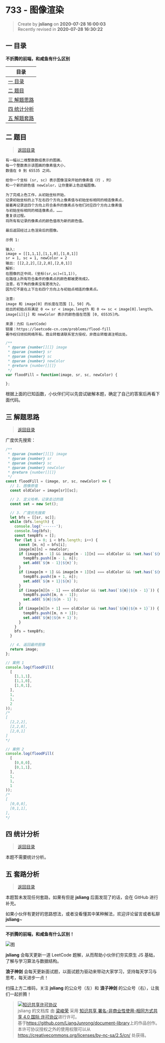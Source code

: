 733 - 图像渲染
===

> Create by **jsliang** on **2020-07-28 16:00:03**  
> Recently revised in **2020-07-28 16:30:22**  

## <a name="chapter-one" id="chapter-one"></a>一 目录

**不折腾的前端，和咸鱼有什么区别**

| 目录 |
| --- |
| [一 目录](#chapter-one) |
| <a name="catalog-chapter-two" id="catalog-chapter-two"></a>[二 题目](#chapter-two) |
| <a name="catalog-chapter-three" id="catalog-chapter-three"></a>[三 解题思路](#chapter-three) |
| <a name="catalog-chapter-four" id="catalog-chapter-four"></a>[四 统计分析](#chapter-four) |
| <a name="catalog-chapter-five" id="catalog-chapter-five"></a>[五 解题套路](#chapter-five) |

## <a name="chapter-two" id="chapter-two"></a>二 题目

> [返回目录](#chapter-one)

```
有一幅以二维整数数组表示的图画，
每一个整数表示该图画的像素值大小，
数值在 0 到 65535 之间。

给你一个坐标 (sr, sc) 表示图像渲染开始的像素值（行 ，列）
和一个新的颜色值 newColor，让你重新上色这幅图像。

为了完成上色工作，从初始坐标开始，
记录初始坐标的上下左右四个方向上像素值与初始坐标相同的相连像素点，
接着再记录这四个方向上符合条件的像素点与他们对应四个方向上像素值
与初始坐标相同的相连像素点，……，
重复该过程。
将所有有记录的像素点的颜色值改为新的颜色值。

最后返回经过上色渲染后的图像。

示例 1:

输入: 
image = [[1,1,1],[1,1,0],[1,0,1]]
sr = 1, sc = 1, newColor = 2
输出: [[2,2,2],[2,2,0],[2,0,1]]
解析: 
在图像的正中间，(坐标(sr,sc)=(1,1)),
在路径上所有符合条件的像素点的颜色都被更改成2。
注意，右下角的像素没有更改为2，
因为它不是在上下左右四个方向上与初始点相连的像素点。

注意:
image 和 image[0] 的长度在范围 [1, 50] 内。
给出的初始点将满足 0 <= sr < image.length 和 0 <= sc < image[0].length。
image[i][j] 和 newColor 表示的颜色值在范围 [0, 65535]内。

来源：力扣（LeetCode）
链接：https://leetcode-cn.com/problems/flood-fill
著作权归领扣网络所有。商业转载请联系官方授权，非商业转载请注明出处。
```

```js
/**
 * @param {number[][]} image
 * @param {number} sr
 * @param {number} sc
 * @param {number} newColor
 * @return {number[][]}
 */
var floodFill = function(image, sr, sc, newColor) {
    
};
```

根据上面的已知函数，小伙伴们可以先尝试破解本题，确定了自己的答案后再看下面代码。

## <a name="chapter-three" id="chapter-three"></a>三 解题思路

> [返回目录](#chapter-one)

广度优先搜索：

```js
/**
 * @param {number[][]} image
 * @param {number} sr
 * @param {number} sc
 * @param {number} newColor
 * @return {number[][]}
 */
const floodFill = (image, sr, sc, newColor) => {
  // 1. 图像原值
  const oldColor = image[sr][sc];

  // 2. 定义哈希，记录走过的路
  const set = new Set();

  // 3. 广度优先搜索
  let bfs = [[sr, sc]];
  while (bfs.length) {
    console.log('------');
    console.log(bfs);
    const tempBfs = [];
    for (let i = 0; i < bfs.length; i++) {
      const [m, n] = bfs[i];
      image[m][n] = newColor;
      if (image[m - 1] && image[m - 1][n] === oldColor && !set.has(`${m - 1}|${n}`)) {
        tempBfs.push([m - 1, n]);
        set.add(`${m - 1}|${n}`);
      }
      if (image[m + 1] && image[m + 1][n] === oldColor && !set.has(`${m + 1}|${n}`)) {
        tempBfs.push([m + 1, n]);
        set.add(`${m + 1}|${n}`);
      }
      if (image[m][n - 1] === oldColor && !set.has(`${m}|${n - 1}`)) {
        tempBfs.push([m, n - 1]);
        set.add(`${m}|${n - 1}`);
      }
      if (image[m][n + 1] === oldColor && !set.has(`${m}|${n + 1}`)) {
        tempBfs.push([m, n + 1]);
        set.add(`${m}|${n + 1}`);
      }
    }
    bfs = tempBfs;
  }

  // 4. 返回最终图像
  return image;
};

// 案例 1
console.log(floodFill(
  [
    [1,1,1],
    [1,1,0],
    [1,0,1],
  ],
  1,
  1,
  2
));
/*
[
  [2,2,2],
  [2,2,0],
  [2,0,1]
]
*/

// 案例 2
console.log(floodFill(
  [
    [0,0,0],
    [0,1,1],
  ],
  1,
  1,
  1
));
/*
[
  [0,0,0],
  [0,1,1],
],
*/
```

## <a name="chapter-four" id="chapter-four"></a>四 统计分析

> [返回目录](#chapter-one)

本题不需要统计分析。

## <a name="chapter-five" id="chapter-five"></a>五 套路分析

> [返回目录](#chapter-one)

本题暂未发现任何套路，如果有但是 **jsliang** 后面发现了的话，会在 GitHub 进行补充。

如果小伙伴有更好的思路想法，或者没看懂其中某种解法，欢迎评论留言或者私聊 **jsliang**~

---

**不折腾的前端，和咸鱼有什么区别！**

![图](https://github.com/LiangJunrong/document-library/blob/master/public-repertory/img/z-index-small.png?raw=true)

**jsliang** 会每天更新一道 LeetCode 题解，从而帮助小伙伴们夯实原生 JS 基础，了解与学习算法与数据结构。

**浪子神剑** 会每天更新面试题，以面试题为驱动来带动大家学习，坚持每天学习与思考，每天进步一点！

扫描上方二维码，关注 **jsliang** 的公众号（左）和 **浪子神剑** 的公众号（右），让我们一起折腾！

> <a rel="license" href="http://creativecommons.org/licenses/by-nc-sa/4.0/"><img alt="知识共享许可协议" style="border-width:0" src="https://i.creativecommons.org/l/by-nc-sa/4.0/88x31.png" /></a><br /><span xmlns:dct="http://purl.org/dc/terms/" property="dct:title">jsliang 的文档库</span> 由 <a xmlns:cc="http://creativecommons.org/ns#" href="https://github.com/LiangJunrong/document-library" property="cc:attributionName" rel="cc:attributionURL">梁峻荣</a> 采用 <a rel="license" href="http://creativecommons.org/licenses/by-nc-sa/4.0/">知识共享 署名-非商业性使用-相同方式共享 4.0 国际 许可协议</a>进行许可。<br />基于<a xmlns:dct="http://purl.org/dc/terms/" href="https://github.com/LiangJunrong/document-library" rel="dct:source">https://github.com/LiangJunrong/document-library</a>上的作品创作。<br />本许可协议授权之外的使用权限可以从 <a xmlns:cc="http://creativecommons.org/ns#" href="https://creativecommons.org/licenses/by-nc-sa/2.5/cn/" rel="cc:morePermissions">https://creativecommons.org/licenses/by-nc-sa/2.5/cn/</a> 处获得。